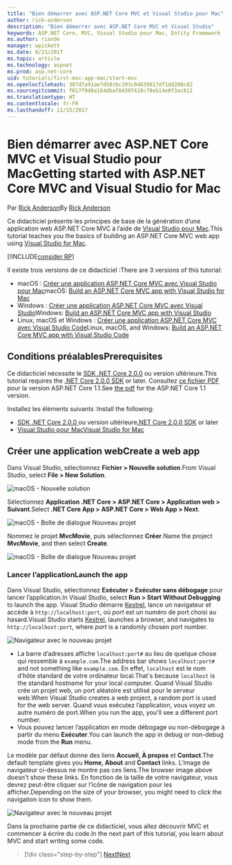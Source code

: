 ```yaml
---
title: "Bien démarrer avec ASP.NET Core MVC et Visual Studio pour Mac"
author: rick-anderson
description: "Bien démarrer avec ASP.NET Core MVC et Visual Studio"
keywords: ASP.NET Core, MVC, Visual Studio pour Mac, Entity Framework
ms.author: riande
manager: wpickett
ms.date: 8/23/2017
ms.topic: article
ms.technology: aspnet
ms.prod: asp.net-core
uid: tutorials/first-mvc-app-mac/start-mvc
ms.openlocfilehash: 387d7a91ae7d58cbc293c04039017df1dd208c82
ms.sourcegitcommit: f017f940a164dbaf84307410c78eb14e0f3ac811
ms.translationtype: HT
ms.contentlocale: fr-FR
ms.lasthandoff: 11/15/2017
---
```

# <a name="getting-started-with-aspnet-core-mvc-and-visual-studio-for-mac"></a><span data-ttu-id="2c13a-104">Bien démarrer avec ASP.NET Core MVC et Visual Studio pour Mac</span><span class="sxs-lookup"><span data-stu-id="2c13a-104">Getting started with ASP.NET Core MVC and Visual Studio for Mac</span></span>

<span data-ttu-id="2c13a-105">Par [Rick Anderson](https://twitter.com/RickAndMSFT)</span><span class="sxs-lookup"><span data-stu-id="2c13a-105">By [Rick Anderson](https://twitter.com/RickAndMSFT)</span></span>

<span data-ttu-id="2c13a-106">Ce didacticiel présente les principes de base de la génération d’une application web ASP.NET Core MVC à l’aide de [Visual Studio pour Mac](https://www.visualstudio.com/vs/visual-studio-mac/).</span><span class="sxs-lookup"><span data-stu-id="2c13a-106">This tutorial teaches you the basics of building an ASP.NET Core MVC web app using [Visual Studio for Mac](https://www.visualstudio.com/vs/visual-studio-mac/).</span></span> 

[!INCLUDE[consider RP](../../includes/razor.md)]

<span data-ttu-id="2c13a-107">Il existe trois versions de ce didacticiel :</span><span class="sxs-lookup"><span data-stu-id="2c13a-107">There are 3 versions of this tutorial:</span></span>

* <span data-ttu-id="2c13a-108">macOS : [Créer une application ASP.NET Core MVC avec Visual Studio pour Mac](xref:tutorials/first-mvc-app-mac/start-mvc)</span><span class="sxs-lookup"><span data-stu-id="2c13a-108">macOS: [Build an ASP.NET Core MVC app with Visual Studio for Mac](xref:tutorials/first-mvc-app-mac/start-mvc)</span></span>
* <span data-ttu-id="2c13a-109">Windows : [Créer une application ASP.NET Core MVC avec Visual Studio](xref:tutorials/first-mvc-app/start-mvc)</span><span class="sxs-lookup"><span data-stu-id="2c13a-109">Windows: [Build an ASP.NET Core MVC app with Visual Studio](xref:tutorials/first-mvc-app/start-mvc)</span></span>
* <span data-ttu-id="2c13a-110">Linux, macOS et Windows : [Créer une application ASP.NET Core MVC avec Visual Studio Code](xref:tutorials/first-mvc-app-xplat/start-mvc)</span><span class="sxs-lookup"><span data-stu-id="2c13a-110">Linux, macOS, and Windows: [Build an ASP.NET Core MVC app with Visual Studio Code](xref:tutorials/first-mvc-app-xplat/start-mvc)</span></span>

## <a name="prerequisites"></a><span data-ttu-id="2c13a-111">Conditions préalables</span><span class="sxs-lookup"><span data-stu-id="2c13a-111">Prerequisites</span></span>

<span data-ttu-id="2c13a-112">Ce didacticiel nécessite le [SDK .NET Core 2.0.0](https://www.microsoft.com/net/core) ou version ultérieure.</span><span class="sxs-lookup"><span data-stu-id="2c13a-112">This tutorial requires the [.NET Core 2.0.0 SDK](https://www.microsoft.com/net/core) or later.</span></span> <span data-ttu-id="2c13a-113">Consultez [ce fichier PDF](https://github.com/aspnet/Docs/blob/master/aspnetcore/tutorials/first-mvc-app-mac/start-mvc/8-23-17.pdf) pour la version ASP.NET Core 1.1.</span><span class="sxs-lookup"><span data-stu-id="2c13a-113">See [the pdf](https://github.com/aspnet/Docs/blob/master/aspnetcore/tutorials/first-mvc-app-mac/start-mvc/8-23-17.pdf) for the ASP.NET Core 1.1 version.</span></span>

<span data-ttu-id="2c13a-114">Installez les éléments suivants :</span><span class="sxs-lookup"><span data-stu-id="2c13a-114">Install the following:</span></span>

- <span data-ttu-id="2c13a-115">[SDK .NET Core 2.0.0 ](https://www.microsoft.com/net/core) ou version ultérieure</span><span class="sxs-lookup"><span data-stu-id="2c13a-115">[.NET Core 2.0.0 SDK](https://www.microsoft.com/net/core) or later</span></span>
- [<span data-ttu-id="2c13a-116">Visual Studio pour Mac</span><span class="sxs-lookup"><span data-stu-id="2c13a-116">Visual Studio for Mac</span></span>](https://www.visualstudio.com/vs/visual-studio-mac/)

## <a name="create-a-web-app"></a><span data-ttu-id="2c13a-117">Créer une application web</span><span class="sxs-lookup"><span data-stu-id="2c13a-117">Create a web app</span></span>

<span data-ttu-id="2c13a-118">Dans Visual Studio, sélectionnez **Fichier > Nouvelle solution**.</span><span class="sxs-lookup"><span data-stu-id="2c13a-118">From Visual Studio, select **File > New Solution**.</span></span>

![macOS - Nouvelle solution](../first-web-api-mac/_static/sln.png)

<span data-ttu-id="2c13a-120">Sélectionnez **Application .NET Core > ASP.NET Core > Application web > Suivant**.</span><span class="sxs-lookup"><span data-stu-id="2c13a-120">Select **.NET Core App >  ASP.NET Core > Web App > Next**.</span></span>

![macOS - Boîte de dialogue Nouveau projet](start-mvc/1.png)

<span data-ttu-id="2c13a-122">Nommez le projet **MvcMovie**, puis sélectionnez **Créer**.</span><span class="sxs-lookup"><span data-stu-id="2c13a-122">Name the project **MvcMovie**, and then select **Create**.</span></span>

![macOS - Boîte de dialogue Nouveau projet](start-mvc/2.png)

### <a name="launch-the-app"></a><span data-ttu-id="2c13a-124">Lancer l’application</span><span class="sxs-lookup"><span data-stu-id="2c13a-124">Launch the app</span></span>

<span data-ttu-id="2c13a-125">Dans Visual Studio, sélectionnez **Exécuter > Exécuter sans débogage** pour lancer l’application.</span><span class="sxs-lookup"><span data-stu-id="2c13a-125">In Visual Studio, select **Run > Start Without Debugging** to launch the app.</span></span> <span data-ttu-id="2c13a-126">Visual Studio démarre [Kestrel](xref:fundamentals/servers/index#Kestrel), lance un navigateur et accède à `http://localhost:port`, où *port* est un numéro de port choisi au hasard.</span><span class="sxs-lookup"><span data-stu-id="2c13a-126">Visual Studio starts [Kestrel](xref:fundamentals/servers/index#Kestrel), launches a browser, and navigates to `http://localhost:port`, where *port* is a randomly chosen port number.</span></span>

![Navigateur avec le nouveau projet](start-mvc/b1.png)

* <span data-ttu-id="2c13a-128">La barre d’adresses affiche `localhost:port#` au lieu de quelque chose qui ressemble à `example.com`.</span><span class="sxs-lookup"><span data-stu-id="2c13a-128">The address bar shows `localhost:port#` and not something like `example.com`.</span></span> <span data-ttu-id="2c13a-129">En effet, `localhost` est le nom d’hôte standard de votre ordinateur local.</span><span class="sxs-lookup"><span data-stu-id="2c13a-129">That's because `localhost` is the standard hostname for your local computer.</span></span> <span data-ttu-id="2c13a-130">Quand Visual Studio crée un projet web, un port aléatoire est utilisé pour le serveur web.</span><span class="sxs-lookup"><span data-stu-id="2c13a-130">When Visual Studio creates a web project, a random port is used for the web server.</span></span> <span data-ttu-id="2c13a-131">Quand vous exécutez l’application, vous voyez un autre numéro de port.</span><span class="sxs-lookup"><span data-stu-id="2c13a-131">When you run the app, you'll see a different port number.</span></span>
* <span data-ttu-id="2c13a-132">Vous pouvez lancer l’application en mode débogage ou non-débogage à partir du menu **Exécuter**.</span><span class="sxs-lookup"><span data-stu-id="2c13a-132">You can launch the app in debug or non-debug mode from the **Run** menu.</span></span>

<span data-ttu-id="2c13a-133">Le modèle par défaut donne des liens **Accueil, À propos** et **Contact**.</span><span class="sxs-lookup"><span data-stu-id="2c13a-133">The default template gives you **Home, About** and **Contact** links.</span></span> <span data-ttu-id="2c13a-134">L’image de navigateur ci-dessus ne montre pas ces liens.</span><span class="sxs-lookup"><span data-stu-id="2c13a-134">The browser image above doesn't show these links.</span></span> <span data-ttu-id="2c13a-135">En fonction de la taille de votre navigateur, vous devrez peut-être cliquer sur l’icône de navigation pour les afficher.</span><span class="sxs-lookup"><span data-stu-id="2c13a-135">Depending on the size of your browser, you might need to click the navigation icon to show them.</span></span>

![Navigateur avec le nouveau projet](start-mvc/b2.png)

<span data-ttu-id="2c13a-137">Dans la prochaine partie de ce didacticiel, vous allez découvrir MVC et commencer à écrire du code.</span><span class="sxs-lookup"><span data-stu-id="2c13a-137">In the next part of this tutorial, you learn about MVC and start writing some code.</span></span>

>[!div class="step-by-step"]
[<span data-ttu-id="2c13a-138">Next</span><span class="sxs-lookup"><span data-stu-id="2c13a-138">Next</span></span>](adding-controller.md)  
